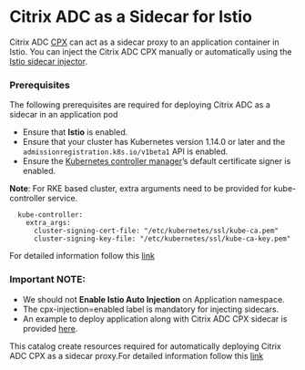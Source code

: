 # Citrix ADC as a Sidecar for Istio

Citrix ADC [CPX](https://docs.citrix.com/en-us/citrix-adc-cpx) can act as a sidecar proxy to an application container in Istio. You can inject the Citrix ADC CPX manually or automatically using the [Istio sidecar injector](https://istio.io/docs/setup/additional-setup/sidecar-injection/). 


### Prerequisites

The following prerequisites are required for deploying Citrix ADC as a sidecar in an application pod

- Ensure that **Istio** is enabled.
- Ensure that your cluster has Kubernetes version 1.14.0 or later and the `admissionregistration.k8s.io/v1beta1` API is enabled.
- Ensure the [Kubernetes controller manager](https://rancher.com/docs/rke/latest/en/config-options/services/#kubernetes-controller-manager)’s default certificate signer is enabled.

**Note**: For RKE based cluster, extra arguments need to be provided for kube-controller service.
```services:
  kube-controller: 
    extra_args: 
      cluster-signing-cert-file: "/etc/kubernetes/ssl/kube-ca.pem"
      cluster-signing-key-file: "/etc/kubernetes/ssl/kube-ca-key.pem"
```
For detailed information follow this [link](https://github.com/citrix/citrix-xds-adaptor/blob/master/docs/istio-integration/rancher-provisioned-cluster.md)

### Important NOTE:
 - We should not **Enable Istio Auto Injection** on Application namespace.
 - The cpx-injection=enabled label is mandatory for injecting sidecars.
 - An example to deploy application along with Citrix ADC CPX sidecar is provided [here](https://github.com/citrix/citrix-helm-charts/blob/master/examples/citrix-adc-in-istio/README.md).

This catalog create resources required for automatically deploying Citrix ADC CPX as a sidecar proxy.For detailed information follow this [link](https://github.com/citrix/citrix-helm-charts/tree/master/citrix-cpx-istio-sidecar-injector)
